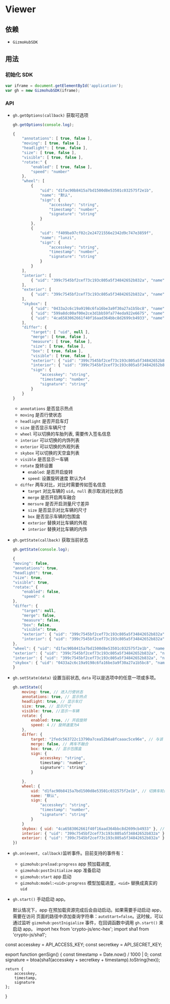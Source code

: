 # Viewer

## 依赖

- `GizmoHubSDK`


## 用法

### 初始化 SDK

```js
var iframe = document.getElementById('application');
var gh = new GizmohubSDK(iframe);
```

### API

- `gh.getOptions(callback)` 获取可选项

    ```js
    gh.getOptions(console.log);

    {
        "annotations": [ true, false ],
        "moving": [ true, false ],
        "headlight": [ true, false ],
        "size": [ true, false ],
        "visible": [ true, false ],
        "rotate:" {
            "enabled": [ true, false ],
            "speed": "number"
        },
        "wheel": [
            {
                "uid": "d1fac90b8415a7bd1500d8e53501c032575f2e1b",
                "name": "默认",
                "sign": {
                    "accesskey": "string",
                    "timestamp": "number",
                    "signature": "string"
                }
            },
            {
                "uid": "f409ba97cf02c2e24721556e2342d9c747e3859f",
                "name": "lunzi",
                "sign": {
                    "accesskey": "string",
                    "timestamp": "number",
                    "signature": "string"
                }
            }
        ],
        "interior": [
            { "uid": "399c7545bf2cef73c193c805a5f34842652b832a", "name": "默认" }
        ],
        "exterior": [
            { "uid": "399c7545bf2cef73c193c805a5f34842652b832a", "name": "默认" }
        ],
        "skybox": [
            { "uid": "0433a2c6c19a9198c6fa16be3a9f30a27a1b5bc8", "name": "展厅" },
            { "uid": "599a8dc00af00e2ce3d1bb59fa774eda922e6675", "name": "停机坪" },
            { "uid": "4ca6583062661f40f16aad364bbc8d2699cb4933", "name": "废弃船厂" }
        ],
        "differ": {
            "target": [ "uid", null ],
            "merge": [ true, false ],
            "measure": [ true, false ],
            "size": [ true, false ],
            "box": [ true, false ],
            "visible": [ true, false ],
            "exterior": { "uid": "399c7545bf2cef73c193c805a5f34842652b832a", "name": "默认" },
            "interior": { "uid": "399c7545bf2cef73c193c805a5f34842652b832a", "name": "默认" },
            "sign": {
                "accesskey": "string",
                "timestamp": "number",
                "signature": "string"
            }
        }
    }
    ```

    - `annotations` 是否显示热点
    - `moving` 是否行使状态
    - `headlight` 是否开启车灯
    - `size` 是否显示车辆尺寸
    - `wheel` 可以切换的车胎列表, 需要传入签名信息
    - `interior` 可以切换的内饰列表
    - `exterior` 可以切换的外观列表
    - `skybox` 可以切换的天空盒列表
    - `visible` 是否显示一车辆
    - `rotate` 旋转设置
        - `enabled`: 是否开启旋转
        - `speed`: 设置旋转速度 默认为4
    - `differ` 两车对比，对比时需要传如签名信息
        - `target` 对比车辆的 `uid`，`null` 表示取消对比状态
        - `merge` 是否开启两车融合
        - `mersure` 是否开启测量尺寸差异
        - `size` 是否显示对比车辆的尺寸
        - `box` 是否显示车辆的包围盒
        - `exterior` 替换对比车辆的外观
        - `interior` 替换对比车辆的内饰


- `gh.getState(callback)` 获取当前状态

    ```js
    gh.getState(console.log);

    {
    "moving": false,
    "annotations": true,
    "headlight": true,
    "size": true,
    "visible": true,
    "rotate:" {
        "enabled": false,
        "speed": 4
    },
    "differ": {
        "target": null,
        "merge": false,
        "measure": false,
        "box": false,
        "visible": true,
        "exterior": { "uid": "399c7545bf2cef73c193c805a5f34842652b832a", "name": "默认" },
        "interior": { "uid": "399c7545bf2cef73c193c805a5f34842652b832a", "name": "默认" }
    },
    "wheel": { "uid": "d1fac90b8415a7bd1500d8e53501c032575f2e1b", "name": "默认" },
    "exterior": { "uid": "399c7545bf2cef73c193c805a5f34842652b832a", "name": "默认" },
    "interior": { "uid": "399c7545bf2cef73c193c805a5f34842652b832a", "name": "默认" },
    "skybox": { "uid": "0433a2c6c19a9198c6fa16be3a9f30a27a1b5bc8", "name": "展厅" }
    }
    ```


- `gh.setState(data)` 设置当前状态, `data` 可以是选项中的任意一项或多项。

    ```js
    gh.setState({
        moving: true, // 进入行使状态
        annotations: true, // 显示热点
        headlight: true, // 显示车灯
        size: true, // 显示尺寸
        visible: true, //显示一车辆
        rotate: {
            enabled: true, // 开启旋转
            speed: 4 // 旋转速度为4
        },
        differ: {
            target: "2fedc563722c13790a7cea52b6a8fcaaac5ce96e", // 与该 uid 的车进行对比
            merge: false, // 两车不融合
            box: true, // 显示包围盒
            sign: {
                accesskey: "string",
                timestamp": "number",
                signature": "string"
            }

        },
        wheel: {
            uid: "d1fac90b8415a7bd1500d8e53501c032575f2e1b", // 切换车轮的uid
            name: "默认",
            sign: {
                "accesskey": "string",
                "timestamp": "number",
                "signature": "string"
            }
        }
        skybox: { uid: "4ca6583062661f40f16aad364bbc8d2699cb4933" }, // 切换天空盒
        interior: { "uid": "399c7545bf2cef73c193c805a5f34842652b832a" }, // 更换内饰的uid
        exterior: { "uid": "399c7545bf2cef73c193c805a5f34842652b832a" } // 更换外观的uid
    })
    ```


- `gh.on(event, callback)`监听事件。目前支持的事件有：
  - `gizmohub:preload:progress` app 预加载进度,
  - `gizmohub:postInitialize` app 准备启动
  - `gizmohub:start` app 启动
  - `gizmohub:model:<uid>:progress` 模型加载进度，`<uid>` 替换成真实的 `uid`


- `gh.start()` 手动启动 app。

  默认情况下，app 在预加载资源完成后会自动启动。如果需要手动启动 app，需要在访问
  页面的路径中添加查询字符串：`autoStart=false`。这时候，可以通过监听
  `gizmohub:postInigialize` 事件，在回调函数中调用 `gh.start()` 来启动 app。
import hex from 'crypto-js/enc-hex';
import sha1 from 'crypto-js/sha1';

const accesskey = API_ACCESS_KEY;
const secretkey = API_SECRET_KEY;

export function genSign() {
    const timestamp = Date.now() / 1000 | 0;
    const signature = btoa(sha1(accesskey + secretkey + timestamp).toString(hex));

    return {
        accesskey,
        timestamp,
        signature
    };
}
